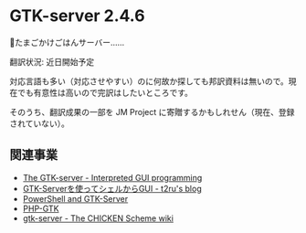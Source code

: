 # GTK-server 2.4.6

🍳たまごかけごはんサーバー……

翻訳状況: 近日開始予定

対応言語も多い（対応させやすい）のに何故か探しても邦訳資料は無いので。現在でも有意性は高いので完訳はしたいところです。

そのうち、翻訳成果の一部を JM Project に寄贈するかもしれせん（現在、登録されていない）。

## 関連事業
* [The GTK-server - Interpreted GUI programming](https://www.gtk-server.org/)
* [GTK-Serverを使ってシェルからGUI - t2ru's blog](https://t2ru.hatenablog.jp/entry/20111216/1324040665)
* [PowerShell and GTK-Server](https://gist.github.com/SteveGilham/6eda51ec16af9dcfd1e6)
* [PHP-GTK](https://gtk.php.net/)
* [gtk-server - The CHICKEN Scheme wiki](http://wiki.call-cc.org/eggref/5/gtk-server)
